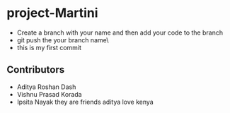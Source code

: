 # project-Martini
- Create a branch with your name and then add your code to the branch
- git push the your branch name\
- this is my first commit

## Contributors
- Aditya Roshan Dash
- Vishnu Prasad Korada
- Ipsita Nayak
they are friends
aditya love kenya